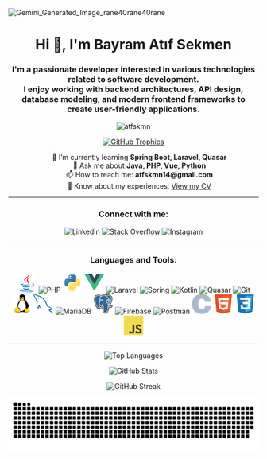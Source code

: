 <img width="1001" height="668" alt="Gemini_Generated_Image_rane40rane40rane" src="https://github.com/user-attachments/assets/b74580eb-14e2-492e-80ad-b12466ce2177" />
<h1 align="center">Hi 👋, I'm Bayram Atıf Sekmen</h1>

<h3 align="center">
I'm a passionate developer interested in various technologies related to software development.<br>
I enjoy working with backend architectures, API design, database modeling, and modern frontend frameworks to create user-friendly applications.
</h3>

<p align="center">
  <img src="https://komarev.com/ghpvc/?username=atfskmn&label=Profile%20views&color=0e75b6&style=flat" alt="atfskmn" />
</p>

<p align="center">
  <a href="https://github.com/ryo-ma/github-profile-trophy">
    <img src="https://github-profile-trophy.vercel.app/?username=atfskmn&theme=tokyonight&margin-w=10&margin-h=10&no-frame=true" alt="GitHub Trophies" />
  </a>
</p>

<ul align="center" style="list-style:none;">
  <li>🌱 I’m currently learning <b>Spring Boot, Laravel, Quasar</b></li>
  <li>💬 Ask me about <b>Java, PHP, Vue, Python</b></li>
  <li>📫 How to reach me: <b>atfskmn14@gmail.com</b></li>
  <li>📄 Know about my experiences: 
    <a href="https://drive.google.com/file/d/1UV4plEOGo3tMrDegMukO9_RZfNdWvlHi/view?usp=sharing" target="_blank">View my CV</a>
  </li>
</ul>

---

<h3 align="center">Connect with me:</h3>
<p align="center">
  <a href="https://linkedin.com/in/bayram-sekmen" target="_blank">
    <img src="https://skillicons.dev/icons?i=linkedin" height="40" alt="LinkedIn" />
  </a>
  <a href="https://stackoverflow.com/users/30590195" target="_blank">
    <img src="https://skillicons.dev/icons?i=stackoverflow" height="40" alt="Stack Overflow" />
  </a>
  <a href="https://instagram.com/ppsyche_" target="_blank">
    <img src="https://skillicons.dev/icons?i=instagram" height="40" alt="Instagram" />
  </a>
</p>

---

<h3 align="center">Languages and Tools:</h3>
<p align="center">
  <img src="https://raw.githubusercontent.com/devicons/devicon/master/icons/java/java-original.svg" alt="Java" width="40" height="40"/>
  <img src="https://cdn.jsdelivr.net/gh/devicons/devicon/icons/php/php-original.svg" alt="PHP" width="40" height="40"/>
  <img src="https://raw.githubusercontent.com/devicons/devicon/master/icons/python/python-original.svg" alt="Python" width="40" height="40"/>
  <img src="https://raw.githubusercontent.com/devicons/devicon/master/icons/vuejs/vuejs-original.svg" alt="Vue" width="40" height="40"/>
  <img src="https://cdn.jsdelivr.net/gh/devicons/devicon/icons/laravel/laravel-original.svg" alt="Laravel" width="40" height="40"/>
  <img src="https://www.vectorlogo.zone/logos/springio/springio-icon.svg" alt="Spring" width="40" height="40"/>
  <img src="https://www.vectorlogo.zone/logos/kotlinlang/kotlinlang-icon.svg" alt="Kotlin" width="40" height="40"/>
  <img src="https://cdn.quasar.dev/logo/svg/quasar-logo.svg" alt="Quasar" width="40" height="40"/>
  <img src="https://www.vectorlogo.zone/logos/git-scm/git-scm-icon.svg" alt="Git" width="40" height="40"/>
  <img src="https://raw.githubusercontent.com/devicons/devicon/master/icons/linux/linux-original.svg" alt="Linux" width="40" height="40"/>
  <img src="https://raw.githubusercontent.com/devicons/devicon/master/icons/mysql/mysql-original.svg" alt="MySQL" width="40" height="40"/>
  <img src="https://www.vectorlogo.zone/logos/mariadb/mariadb-icon.svg" alt="MariaDB" width="40" height="40"/>
  <img src="https://raw.githubusercontent.com/devicons/devicon/master/icons/postgresql/postgresql-original.svg" alt="PostgreSQL" width="40" height="40"/>
  <img src="https://www.vectorlogo.zone/logos/firebase/firebase-icon.svg" alt="Firebase" width="40" height="40"/>
  <img src="https://www.vectorlogo.zone/logos/getpostman/getpostman-icon.svg" alt="Postman" width="40" height="40"/>
  <img src="https://raw.githubusercontent.com/devicons/devicon/master/icons/c/c-original.svg" alt="C" width="40" height="40"/>
  <img src="https://raw.githubusercontent.com/devicons/devicon/master/icons/html5/html5-original.svg" alt="HTML" width="40" height="40"/>
  <img src="https://raw.githubusercontent.com/devicons/devicon/master/icons/css3/css3-original.svg" alt="CSS" width="40" height="40"/>
  <img src="https://raw.githubusercontent.com/devicons/devicon/master/icons/javascript/javascript-original.svg" alt="JavaScript" width="40" height="40"/>
</p>

---

<p align="center">
  <img src="https://github-readme-stats.vercel.app/api/top-langs?username=atfskmn&show_icons=true&locale=en&layout=compact&theme=tokyonight&cache_seconds=1800" alt="Top Languages" />
</p>

<p align="center">
  <img src="https://github-readme-stats.vercel.app/api?username=atfskmn&show_icons=true&locale=en&theme=tokyonight&cache_seconds=1800" alt="GitHub Stats" />
</p>

<p align="center">
  <img src="https://github-readme-streak-stats.herokuapp.com/?user=atfskmn&theme=tokyonight&fire=DD2727&ring=2088FF&background=0d1117&date_format=%5BY.%5Dn.j" alt="GitHub Streak" />
</p>

<picture>
  <source media="(prefers-color-scheme: dark)" srcset="https://raw.githubusercontent.com/atfskmn/atfskmn/output/github-contribution-grid-snake-dark.svg">
  <source media="(prefers-color-scheme: light)" srcset="https://raw.githubusercontent.com/atfskmn/atfskmn/output/github-contribution-grid-snake.svg">
  <img alt="github contribution grid snake animation" src="https://raw.githubusercontent.com/atfskmn/atfskmn/output/github-contribution-grid-snake.svg">
</picture>
